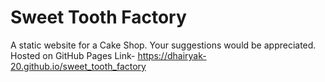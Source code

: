 # Sweet Tooth Factory
A static website for a Cake Shop.
Your suggestions would be appreciated.
Hosted on GitHub Pages
Link- https://dhairyak-20.github.io/sweet_tooth_factory
